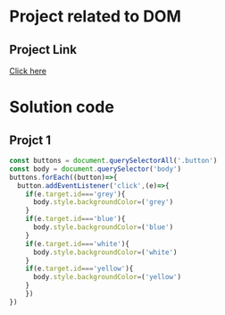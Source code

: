 # Project related to DOM
## Project Link
[Click here](https://stackblitz.com/edit/dom-project-chaiaurcode-dewrcbqz?file=index.html)

# Solution code
## Projct 1

```javascript
const buttons = document.querySelectorAll('.button')
const body = document.querySelector('body')
buttons.forEach((button)=>{
  button.addEventListener('click',(e)=>{
    if(e.target.id==='grey'){
      body.style.backgroundColor=('grey')
    }
    if(e.target.id==='blue'){
      body.style.backgroundColor=('blue')
    }
    if(e.target.id==='white'){
      body.style.backgroundColor=('white')
    }
    if(e.target.id==='yellow'){
      body.style.backgroundColor=('yellow')
    }
    })
})
```